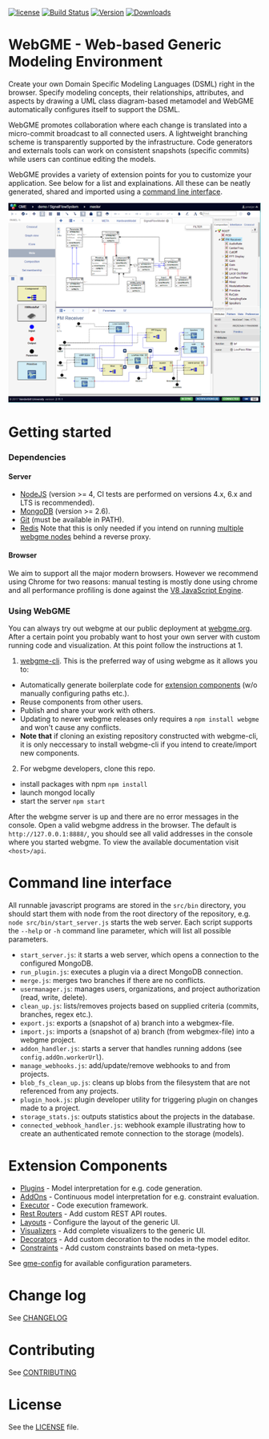 [![license](https://img.shields.io/github/license/mashape/apistatus.svg?maxAge=2592000)](https://opensource.org/licenses/MIT)
[![Build Status](https://travis-ci.org/webgme/webgme.svg?branch=master)](https://travis-ci.org/webgme/webgme)
[![Version](https://badge.fury.io/js/webgme.svg)](https://www.npmjs.com/package/webgme)
[![Downloads](http://img.shields.io/npm/dm/webgme.svg?style=flat)](http://img.shields.io/npm/dm/webgme.svg?style=flat)

# WebGME - Web-based Generic Modeling Environment

Create your own Domain Specific Modeling Languages (DSML) right in the browser. Specify modeling concepts, their relationships, attributes, and aspects by drawing a UML class diagram-based metamodel and WebGME automatically configures itself to support the DSML.

WebGME promotes collaboration where each change is translated into a micro-commit broadcast to all connected users. A lightweight branching scheme is transparently supported by the infrastructure. Code generators and externals tools can work on consistent snapshots (specific commits) while users can continue editing the models.

WebGME provides a variety of extension points for you to customize your application. See below for a list and explainations. All these can be neatly generated, shared and imported using a [command line interface](https://github.com/webgme/webgme-cli).

![WebGME-User-Interface](img/UI_2.11.1.png "WebGME UI - try it out at https://webgme.org")

# Getting started

### Dependencies
#### Server
 - [NodeJS](https://nodejs.org/) (version >= 4, CI tests are performed on versions 4.x, 6.x and LTS is recommended).
 - [MongoDB](https://www.mongodb.com/) (version >= 2.6).
 - [Git](https://git-scm.com) (must be available in PATH).
 - [Redis](https://redis.io/) Note that this is only needed if you intend on running [multiple webgme nodes](https://github.com/webgme/webgme/wiki/Multiple-Nodes) behind a reverse proxy.

#### Browser
We aim to support all the major modern browsers. However we recommend using Chrome for two reasons: manual testing is mostly done using chrome and all performance profiling is done against the [V8 JavaScript Engine](https://en.wikipedia.org/wiki/V8_(JavaScript_engine)).

### Using WebGME
You can always try out webgme at our public deployment at [webgme.org](https://webgme.org). After a certain point you probably want to host your own server with custom running code and visualization. At this point follow the instructions at 1.

1. [webgme-cli](https://github.com/webgme/webgme-cli). This is the preferred way of using webgme as it allows you to:
 * Automatically generate boilerplate code for [extension components](#extension-components) (w/o manually configuring paths etc.).
 * Reuse components from other users.
 * Publish and share your work with others.
 * Updating to newer webgme releases only requires a `npm install webgme` and won't cause any conflicts.
 * **Note that** if cloning an existing repository constructed with webgme-cli, it is only neccessary to install webgme-cli if you intend to create/import new components.

2. For webgme developers, clone this repo.
 * install packages with npm `npm install`
 * launch mongod locally
 * start the server `npm start`

After the webgme server is up and there are no error messages in the console. Open a valid webgme address in the browser. The default is `http://127.0.0.1:8888/`, you should see all valid addresses in the console where you started webgme.
To view the available documentation visit `<host>/api`.

# Command line interface

All runnable javascript programs are stored in the `src/bin` directory, you should start them with node from the root directory of the repository, e.g. `node src/bin/start_server.js` starts the web server.
Each script supports the `--help` or `-h` command line parameter, which will list all possible parameters.

* `start_server.js`: it starts a web server, which opens a connection to the configured MongoDB.
* `run_plugin.js`: executes a plugin via a direct MongoDB connection.
* `merge.js`: merges two branches if there are no conflicts.
* `usermanager.js`: manages users, organizations, and project authorization (read, write, delete).
* `clean_up.js`: lists/removes projects based on supplied criteria (commits, branches, regex etc.).
* `export.js`: exports a (snapshot of a) branch into a webgmex-file.
* `import.js`: imports a (snapshot of a) branch (from webgmex-file) into a webgme project.
* `addon_handler.js`: starts a server that handles running addons (see `config.addOn.workerUrl`).
* `manage_webhooks.js`: add/update/remove webhooks to and from projects.
* `blob_fs_clean_up.js`: cleans up blobs from the filesystem that are not referenced from any projects.
* `plugin_hook.js`: plugin developer utility for triggering plugin on changes made to a project.
* `storage_stats.js`: outputs statistics about the projects in the database. 
* `connected_webhook_handler.js`: webhook example illustrating how to create an authenticated remote connection to the storage (models).

# Extension Components
* [Plugins](./src/plugin/README.md) - Model interpretation for e.g. code generation.
* [AddOns](./src/addon/README.md) - Continuous model interpretation for e.g. constraint evaluation.
* [Executor](./src/server/middleware/executor/Readme.md) - Code execution framework.
* [Rest Routers](./src/server/middleware/ExampleRestRouter.js) - Add custom REST API routes.
* [Layouts](./src/plugin/coreplugins/LayoutGenerator/LayoutGenerator.js) - Configure the layout of the generic UI.
* [Visualizers](./src/plugin/coreplugins/VisualizerGenerator/VisualizerGenerator.js) - Add complete visualizers to the generic UI.
* [Decorators](./src/plugin/coreplugins/DecoratorGenerator/DecoratorGenerator.js) - Add custom decoration to the nodes in the model editor.
* [Constraints](./src/plugin/coreplugins/ConstraintEvaluator/ConstraintEvaluator.js) - Add custom constraints based on meta-types.

See [gme-config](./config/README.md) for available configuration parameters.

# Change log
See [CHANGELOG](./CHANGELOG.md)

# Contributing
See [CONTRIBUTING](./CONTRIBUTING.md)

# License
See the [LICENSE](LICENSE) file.
